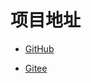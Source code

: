 # 项目地址

* [GitHub](https://github.com/tiandizhiguai/dhorse)

* [Gitee](https://gitee.com/tiandizhiguai/dhorse)